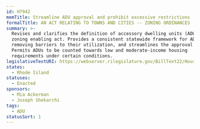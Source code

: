 ```yaml
---
id: H7942
memTitle: Streamline ADU approval and prohibit excessive restrictions
formalTitle: AN ACT RELATING TO TOWNS AND CITIES -- ZONING ORDINANCES
summary: >-
  Revises and clarifies the definition of accessory dwelling units (ADUs) in the
  zoning enabling act. Provides a consistent statewide framework for ADUs,
  removing barriers to their utilization, and streamlines the approval process.
  Permits ADUs to be counted towards low and moderate-income housing
  requirements under certain conditions.
legislativeTextURI: https://webserver.rilegislature.gov/BillText22/HouseText22/H7942.htm
states:
  - Rhode Island
statuses:
  - Enacted
sponsors:
  - Mia Ackerman
  - Joseph Shekarchi
tags:
  - ADU
statusSort: 1
---
```

